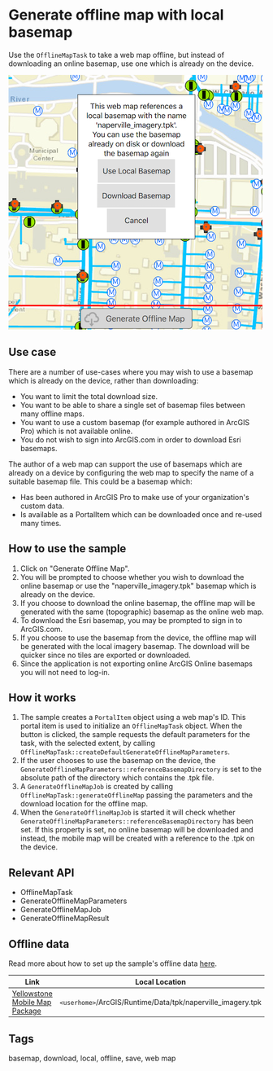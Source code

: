 # Generate offline map with local basemap

Use the `OfflineMapTask` to take a web map offline, but instead of downloading an online basemap, use one which is already on the device.

![](screenshot.png)

## Use case

There are a number of use-cases where you may wish to use a basemap which is already on the device, rather than downloading:

* You want to limit the total download size.
* You want to be able to share a single set of basemap files between many offline maps.
* You want to use a custom basemap (for example authored in ArcGIS Pro) which is not available online.
* You do not wish to sign into ArcGIS.com in order to download Esri basemaps.

The author of a web map can support the use of basemaps which are already on a device by configuring the web map to specify the name of a suitable basemap file. This could be a basemap which:

* Has been authored in ArcGIS Pro to make use of your organization's custom data.
* Is available as a PortalItem which can be downloaded once and re-used many times.

## How to use the sample

1. Click on "Generate Offline Map".
2. You will be prompted to choose whether you wish to download the online basemap or use the "naperville_imagery.tpk" basemap which is already on the device.
3. If you choose to download the online basemap, the offline map will be generated with the same (topographic) basemap as the online web map.
4. To download the Esri basemap, you may be prompted to sign in to ArcGIS.com.
5. If you choose to use the basemap from the device, the offline map will be generated with the local imagery basemap. The download will be quicker since no tiles are exported or downloaded.
6. Since the application is not exporting online ArcGIS Online basemaps you will not need to log-in.

## How it works

1. The sample creates a `PortalItem` object using a web map's ID. This portal item is used to initialize an `OfflineMapTask` object. When the button is clicked, the sample requests the default parameters for the task, with the selected extent, by calling `OfflineMapTask::createDefaultGenerateOfflineMapParameters`.
2. If the user chooses to use the basemap on the device, the `GenerateOfflineMapParameters::referenceBasemapDirectory` is set to the absolute path of the directory which contains the .tpk file.
3. A `GenerateOfflineMapJob` is created by calling `OfflineMapTask::generateOfflineMap` passing the parameters and the download location for the offline map.
4. When the `GenerateOfflineMapJob` is started it will check whether `GenerateOfflineMapParameters::referenceBasemapDirectory` has been set. If this property is set, no online basemap will be downloaded and instead, the mobile map will be created with a reference to the .tpk on the device.

## Relevant API

* OfflineMapTask
* GenerateOfflineMapParameters
* GenerateOfflineMapJob
* GenerateOfflineMapResult

## Offline data

Read more about how to set up the sample's offline data [here](http://links.esri.com/ArcGISRuntimeQtSamples#use-offline-data-in-the-samples).

Link | Local Location
---------|-------|
|[Yellowstone Mobile Map Package](https://www.arcgis.com/home/item.html?id=628e8e3521cf45e9a28a12fe10c02c4d)| `<userhome>`/ArcGIS/Runtime/Data/tpk/naperville_imagery.tpk |

## Tags

basemap, download, local, offline, save, web map
